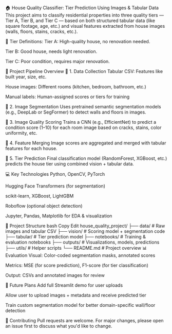 🏠 House Quality Classifier: Tier Prediction Using Images & Tabular Data
This project aims to classify residential properties into three quality tiers — Tier A, Tier B, and Tier C — based on both structured tabular data (like square footage, age, etc.) and visual features extracted from house images (walls, floors, stains, cracks, etc.).

🔷 Tier Definitions:
Tier A: High-quality house, no renovation needed.

Tier B: Good house, needs light renovation.

Tier C: Poor condition, requires major renovation.

🧠 Project Pipeline Overview
📍 1. Data Collection
Tabular CSV: Features like built year, size, etc.

House images: Different rooms (kitchen, bedroom, bathroom, etc.)

Manual labels: Human-assigned scores or tiers for training

📍 2. Image Segmentation
Uses pretrained semantic segmentation models (e.g., DeepLab or SegFormer) to detect walls and floors in images.

📍 3. Image Quality Scoring
Trains a CNN (e.g., EfficientNet) to predict a condition score (1–10) for each room image based on cracks, stains, color uniformity, etc.

📍 4. Feature Merging
Image scores are aggregated and merged with tabular features for each house.

📍 5. Tier Prediction
Final classification model (RandomForest, XGBoost, etc.) predicts the house tier using combined vision + tabular data.

💻 Key Technologies
Python, OpenCV, PyTorch

Hugging Face Transformers (for segmentation)

scikit-learn, XGBoost, LightGBM

Roboflow (optional object detection)

Jupyter, Pandas, Matplotlib for EDA & visualization

📂 Project Structure
bash
Copy
Edit
house_quality_project/
├── data/                  # Raw images and tabular CSV
├── vision/                # Scoring model + segmentation code
├── tabular/               # Tier prediction model
├── notebooks/             # Training & evaluation notebooks
├── outputs/               # Visualizations, models, predictions
├── utils/                 # Helper scripts
└── README.md              # Project overview
📊 Evaluation
Visual: Color-coded segmentation masks, annotated scores

Metrics: MSE (for score prediction), F1-score (for tier classification)

Output: CSVs and annotated images for review

🚀 Future Plans
Add full Streamlit demo for user uploads

Allow user to upload images + metadata and receive predicted tier

Train custom segmentation model for better domain-specific wall/floor detection

📩 Contributing
Pull requests are welcome. For major changes, please open an issue first to discuss what you'd like to change.